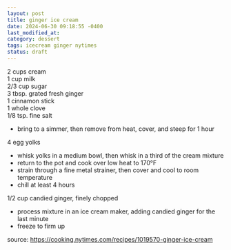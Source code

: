 ```yaml
---
layout: post
title: ginger ice cream
date: 2024-06-30 09:18:55 -0400
last_modified_at: 
category: dessert
tags: icecream ginger nytimes
status: draft
---
```


2 cups cream  
1 cup milk  
2/3 cup sugar  
3 tbsp. grated fresh ginger  
1 cinnamon stick  
1 whole clove  
1/8 tsp. fine salt  
* bring to a simmer, then remove from heat, cover, and steep for 1 hour

4 egg yolks  
* whisk yolks in a medium bowl, then whisk in a third of the cream mixture
* return to the pot and cook over low heat to 170°F
* strain through a fine metal strainer, then cover and cool to room temperature
* chill at least 4 hours

1/2 cup candied ginger, finely chopped  
* process mixture in an ice cream maker, adding candied ginger for the last minute
* freeze to firm up

source: <https://cooking.nytimes.com/recipes/1019570-ginger-ice-cream>
